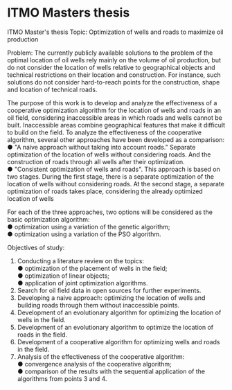 # ITMO Masters thesis
ITMO Master's thesis 
Topic: Optimization of wells and roads to maximize oil production

Problem: The currently publicly available solutions to the problem of the optimal location of oil wells rely mainly on the volume of oil production, but do not consider the location of wells relative to geographical objects and technical restrictions on their location and construction. For instance, such solutions do not consider hard-to-reach points for the construction, shape and location of technical roads.

The purpose of this work is to develop and analyze the effectiveness of a cooperative optimization algorithm for the location of wells and roads in an oil field, considering inaccessible areas in which roads and wells cannot be built. Inaccessible areas combine geographical features that make it difficult to build on the field. To analyze the effectiveness of the cooperative algorithm, several other approaches have been developed as a comparison: \
●	"A naive approach without taking into account roads."  Separate optimization of the location of wells without considering roads. And the construction of roads through all wells after their optimization. \
●	"Consistent optimization of wells and roads". This approach is based on two stages. During the first stage, there is a separate optimization of the location of wells without considering roads. At the second stage, a separate optimization of roads takes place, considering the already optimized location of wells

For each of the three approaches, two options will be considered as the basic optimization algorithm: \
●	optimization using a variation of the genetic algorithm;\
●	optimization using a variation of the PSO algorithm.

Objectives of study:
1.	Conducting a literature review on the topics: \
●	optimization of the placement of wells in the field;\
●	optimization of linear objects;\
●	application of joint optimization algorithms.
2.	Search for oil field data in open sources for further experiments.
3.	Developing a naive approach: optimizing the location of wells and building roads through them without inaccessible points.
4.	Development of an evolutionary algorithm for optimizing the location of wells in the field.
5.	Development of an evolutionary algorithm to optimize the location of roads in the field.
6.	Development of a cooperative algorithm for optimizing wells and roads in the field.
7.	Analysis of the effectiveness of the cooperative algorithm:\
●	convergence analysis of the cooperative algorithm;\
●	comparison of the results with the sequential application of the algorithms from points 3 and 4.



